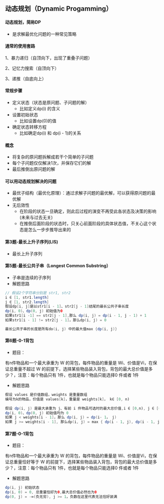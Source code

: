 ## 动态规划（Dynamic Progamming）

#### 动态规划，简称DP

* 是求解最优化问题的一种常见策略

#### 通常的使用套路

1、暴力递归（自顶向下，出现了重叠子问题）

2、记忆力搜索（自顶向下）

3、递推（自底向上）

#### 常规步骤

* 定义状态（状态是原问题、子问题的解）
  * 比如定义dp(i) 的含义
* 设置初始状态
  * 比如设置dp(0)的值
* 确定状态转移方程
  * 比如确定dp(i) 和 dp(i - 1)的关系

#### 概念

* 将复杂的原问题拆解成若干个简单的子问题
* 每个子问题仅仅解决1次，并保存它们的解
* 最后推倒出原问题的解

#### 可以用动态规划解决的问题

* 最优子结构（最优化原理）：通过求解子问题的最优解，可以获得原问题的最优解
* 无后效性
  * 在阶段的状态一旦确定，则此后过程的演变不再受此各状态及决策的影响(未来与过去无关)
  * 在推倒后面阶段的状态时，只关心前面阶段的具体状态值，不关心这个状态是怎么一步步推导出来的

#### 第3题-最长上升子序列(LIS)

* 最长上升子序列



#### 第5题-最长公共子串（Longest Common Substring）

* 子串是连续的子序列
* 解题思路

```java
// 假设2个字符串分别是 str1, str2
i ∈ [1, str1.length]
j ∈ [1, str2.length]
假设dp[i, j]是以str1[i - 1]、str2[j - 1]结尾的最长公共子串长度
dp(i, 0)、dp(0, j) 初始值为0
如果str1[i -1] == str2[j - 1],那么 dp(i, j) = dp(i - 1, j - 1) + 1
如果str1[i - 1] != str2[j - 1]，那么dp(i, j) = 0

最长公共子串的长度是所有do(i, j) 中的最大值max {dp(i, j)}
```

#### 第6题-0-1背包

* 题目：

有n件物品和一个最大承重为 W 的背包，每件物品的重量是 Wi、价值是Vi，在保证总重量不超过 W 的前提下，选择某些物品装入背包，背包的最大总价值是多少？，注意：每个物品只有 1件，也就是每个物品只能选择0 件或者 1件

* 解题思路

```java
假设 values 是价值数组，weights 是重量数组
编号为k的物品，价值是 values[k]，重量是 weights[k]， k∈ [0, n)
                                          
假设 dp(i, j) 是最大承重为 j、有前 i 件物品可选时的最大总价值,i ∈ [0,n), j ∈ [0, W]
dp(i, 0)、dp(0, j) 初始值均为 0
如果 j < weights[i - 1]，那么 dp(i, j) = dp(i- 1， j)
如果 j >= weights[i - 1], 那么dp(i, j) = max { dp(i - 1, j), dp(i - 1, j - weights[i - 1]) + values[i - 1]}
```

#### 第7题-0-1背包

* 题目：

有n件物品和一个最大承重为 W 的背包，每件物品的重量是 Wi、价值是Vi，在保证总重量恰好等于 W 的前提下，选择某些物品装入背包，背包的最大总价值是多少？，注意：每个物品只有 1件，也就是每个物品只能选择0 件或者 1件

* 解题思路

```java
dp(i, j) 初始状态
dp(i, 0) = 0, 总重量恰好为0,最大总价值必然也为0
dp(0, j) = -∞(负无穷), j >= 1，负数在这里代表无法恰好装满
```

